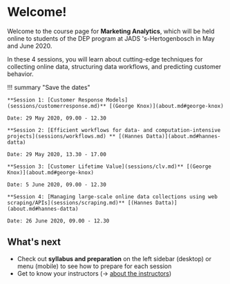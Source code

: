 # Welcome!

Welcome to the course page for **Marketing Analytics**, which will be held online to students of the DEP program at JADS 's-Hertogenbosch in May and June 2020.

In these 4 sessions, you will learn about cutting-edge techniques for collecting online data, structuring data workflows, and predicting customer behavior.

!!! summary "Save the dates"

	**Session 1: [Customer Response Models](sessions/customerresponse.md)** [(George Knox)](about.md#george-knox)

    Date: 29 May 2020, 09.00 - 12.30

    **Session 2: [Efficient workflows for data- and computation-intensive projects](sessions/workflows.md) ** [(Hannes Datta)](about.md#hannes-datta)

    Date: 29 May 2020, 13.30 - 17.00

    **Session 3: [Customer Lifetime Value](sessions/clv.md)** [(George Knox)](about.md#george-knox)

    Date: 5 June 2020, 09.00 - 12.30

    **Session 4: [Managing large-scale online data collections using web scraping/APIs](sessions/scraping.md)** [(Hannes Datta)](about.md#hannes-datta)

	Date: 26 June 2020, 09.00 - 12.30


## What's next

- Check out **syllabus and preparation** on the left sidebar (desktop) or menu (mobile) to see how to prepare for each session
- Get to know your instructors (&rarr; [about the instructors](about.md))
